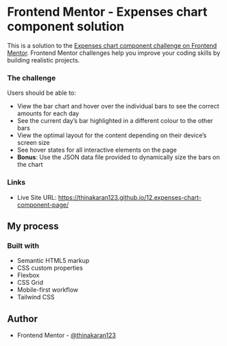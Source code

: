 # Frontend Mentor - Expenses chart component solution

This is a solution to the [Expenses chart component challenge on Frontend Mentor](https://www.frontendmentor.io/challenges/expenses-chart-component-e7yJBUdjwt). Frontend Mentor challenges help you improve your coding skills by building realistic projects.

### The challenge

Users should be able to:

- View the bar chart and hover over the individual bars to see the correct amounts for each day
- See the current day’s bar highlighted in a different colour to the other bars
- View the optimal layout for the content depending on their device’s screen size
- See hover states for all interactive elements on the page
- **Bonus**: Use the JSON data file provided to dynamically size the bars on the chart

### Links

- Live Site URL: https://thinakaran123.github.io/12.expenses-chart-component-page/

## My process

### Built with

- Semantic HTML5 markup
- CSS custom properties
- Flexbox
- CSS Grid
- Mobile-first workflow
- Tailwind CSS

## Author

- Frontend Mentor - [@thinakaran123](https://www.frontendmentor.io/profile/thinakaran123)
